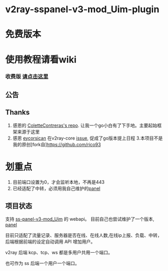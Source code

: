 # v2ray-sspanel-v3-mod_Uim-plugin
# 免费版本
# 使用教程请看wiki
### 收费版 [请点击这里](https://github.com/MiryanSir/pay-v2ray-sspanel-v3-mod_Uim-plugin/)
## 公告

## Thanks
1. 感恩的 [ColetteContreras's repo](https://github.com/ColetteContreras/v2ray-ssrpanel-plugin). 让我一个go小白有了下手地。主要起始框架来源于这里
2. 感恩 [eycorsican](https://github.com/eycorsican) 在v2ray-core [issue](https://github.com/v2ray/v2ray-core/issues/1514), 促成了go版本提上日程
3.本项目不是我的原创[fork自]https://github.com/rico93


# 划重点
1. 目前端口设置为0，才会监听本地，不再是443
2. 已经适配了中转，必须用我自己维护的[panel](https://github.com/rico93/ss-panel-v3-mod_Uim)
   
## 项目状态

支持 [ss-panel-v3-mod_Uim](https://github.com/NimaQu/ss-panel-v3-mod_Uim) 的 webapi。 目前自己也尝试维护了一个版本, [panel](https://github.com/rico93/ss-panel-v3-mod_Uim)

目前只适配了流量记录、服务器是否在线、在线人数,在线ip上报、负载、中转，后端根据前端的设定自动调用 API 增加用户。

v2ray 后端 kcp、tcp、ws 都是多用户共用一个端口。

也可作为 ss 后端一个用户一个端口。


